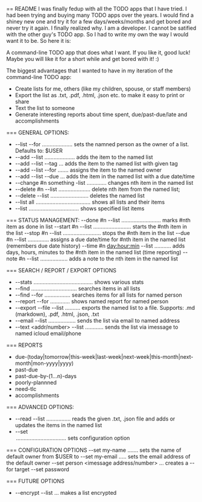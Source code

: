 == README
I was finally fedup with all the TODO apps that I have tried. I had been trying and buying many TODO apps
over the years. I would find a shiney new one and try it for a few days/weeks/months and get bored and
never try it again. I finally realized why. I am a developer. I cannot be satified with the other
guy's TODO app. So I had to write my own the way I would want it to be.  So here it is:

A command-line TODO app that does what I want. If you like it, good luck! Maybe you will
like it for a short while and get bored with it! :)

The biggest advantages that I wanted to have in my iteration of the command-line TODO app:
* Create lists for me, others (like my children, spouse, or staff members)
* Export the list as .txt, .pdf, .html, .json etc. to make it easy to print or share
* Text the list to someone
* Generate interesting reports about time spent, due/past-due/late and accomplishments

=== GENERAL OPTIONS:
* --list <name> --for <name> .................... sets the namned person as the owner of a list. Defaults to: $USER
* --add <item> --list <name> .................... adds the item to the named list
* --add <item> --list <name> --tag <tag name> ... adds the item to the named list with given tag
* --add <item> --list <name> --for <name> ....... assigns the item to the named owner 
* --add <item> --list <name> --due <datetime> ... adds the item in the named list with a due date/time
* --change #n something -list <name>............. changes nth item in the named list
* --delete #n --list <name> ..................... delete nth item from the named list;
* --delete --list <name>......................... deletes the named list
* --list all .................................... shows all lists and their items
* --list <name> ................................. shows specified list items

=== STATUS MANAGEMENT:
--done #n --list <name>.......................... marks #nth item as done in list
--start #n --list <name>......................... starts the #nth item in the list 
--stop  #n --list <name>......................... stops the #nth item in the list
--due #n <date time> --list <name> .............. assigns a due date/time for #nth item in the named list (remembers due date history)
--time #n <day:hour:min> --list <name>........... adds days, hours, minutes to the #nth item in the named list (time reporting)
--note #n <text> --list <name> .................. adds a note to the nth item in the named list

=== SEARCH / REPORT / EXPORT OPTIONS
* --stats ....................................... shows various stats
* --find <keyword> .............................. searches items in all lists
* --find <keyword> --for <name> ................. searches items for all lists for named person
* --report <short-name> --for <name>............. shows named report for named person
* --export --file <name> --list <name> .......... exports the named list to a file. Supports: .md (markdown), .pdf, .html, .json, .txt
* --email <addr> --list <name> .................. sends the list via email to named address
* --text <addr/number> --list <name> ............ sends the list via imessage to named icloud email/phone

=== REPORTS
* due-(today|tomorrow|this-week|last-week|next-week|this-month|next-month|mon-yyyy|yyyy) 
* past-due
* past-due-by-(1...n)-days
* poorly-plannned
* need-tlc
* accomplishments

=== ADVANCED OPTIONS:
* --read <filename> --list <name> ................ reads the given .txt, .json file and adds or updates the items in the named list
* --set <option> ................................. sets configuration option

=== CONFIGURATION OPTIONS
--set my-name <name> ....... sets the name of default owner from $USER to <name>
--set my-email <email> ..... sets the email address of the default owner
--set person <name> <email> <imessage address/number> ... creates a --for target
--set password 


=== FUTURE OPTIONS
* --encrypt --list <name> ... makes a list encrypted 